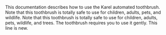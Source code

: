 This documentation describes how to use the Karel automated toothbrush. 
Note that this toothbrush is totally safe to use for children, adults, pets, and wildlife.
Note that this toothbrush is totally safe to use for children, adults, pets, wildlife, and trees.
The toothbrush requires you to use it gently. This line is new.